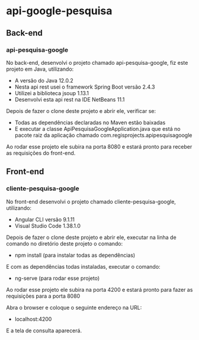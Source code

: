 <h1>api-google-pesquisa</h1>

<h2>Back-end</h2>

<h3>api-pesquisa-google</h3>

<p>No back-end, desenvolvi  o projeto chamado api-pesquisa-google, fiz este projeto em Java, utilizando:</p>

<ul>
  <li>
    A versão do Java 12.0.2
  </li>
  <li>
    Nesta api rest usei o framework Spring Boot versão 2.4.3
  </li>
  <li>
    Utilizei a biblioteca jsoup 1.13.1
  </li>
  <li>
    Desenvolvi esta api rest na IDE NetBeans 11.1
  </li>
</ul>

<p>Depois de fazer o clone deste projeto e abrir ele, verificar se:</p>

<ul>
  <li>
    Todas as dependências declaradas no Maven estão baixadas
  </li>
  <li>
    E executar a classe ApiPesquisaGoogleApplication.java que está no pacote raiz da aplicação chamado com.regisprojects.apipesquisagoogle
  </li>  
</ul>

<p>Ao rodar esse projeto ele subira na porta 8080 e estará pronto para receber as requisições do front-end.</p>

<h2>Front-end</h2>

<h3>cliente-pesquisa-google</h3>

<p>No front-end desenvolvi o projeto chamado cliente-pesquisa-google, utilizando:</p>

<ul>
  <li>
    Angular CLI versão 9.1.11
  </li>
  <li>
    Visual Studio Code 1.38.1.0
  </li>  
</ul>

<p>Depois de fazer o clone deste projeto e abrir ele, executar na linha de comando no diretório deste projeto o comando:</p> 

<ul>
  <li>
    npm install (para instalar todas as dependências)
  </li>
</ul>  
  
<p>E com as dependências todas instaladas, executar o comando:</p>
  
<ul>  
  <li>
    ng-serve (para rodar esse projeto)
  </li>  
</ul>

<p>Ao rodar esse projeto ele subira na porta 4200 e estará pronto para fazer as requisições para a porta 8080</p> 
<p>Abra o browser e coloque o seguinte endereço na URL:</p>

<ul>
  <li>
    localhost:4200
  </li>
</ul>

<p>E a tela de consulta aparecerá.</p>
